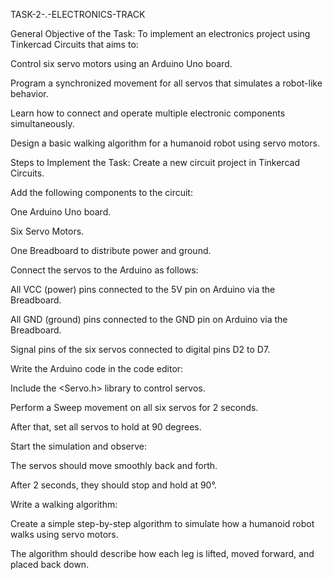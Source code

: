 TASK-2-.-ELECTRONICS-TRACK

General Objective of the Task:
To implement an electronics project using Tinkercad Circuits that aims to:

Control six servo motors using an Arduino Uno board.

Program a synchronized movement for all servos that simulates a robot-like behavior.

Learn how to connect and operate multiple electronic components simultaneously.

Design a basic walking algorithm for a humanoid robot using servo motors.


Steps to Implement the Task:
Create a new circuit project in Tinkercad Circuits.

Add the following components to the circuit:

One Arduino Uno board.

Six Servo Motors.

One Breadboard to distribute power and ground.

Connect the servos to the Arduino as follows:

All VCC (power) pins connected to the 5V pin on Arduino via the Breadboard.

All GND (ground) pins connected to the GND pin on Arduino via the Breadboard.

Signal pins of the six servos connected to digital pins D2 to D7.

Write the Arduino code in the code editor:

Include the <Servo.h> library to control servos.

Perform a Sweep movement on all six servos for 2 seconds.

After that, set all servos to hold at 90 degrees.

Start the simulation and observe:

The servos should move smoothly back and forth.

After 2 seconds, they should stop and hold at 90°.



Write a walking algorithm:

Create a simple step-by-step algorithm to simulate how a humanoid robot walks using servo motors.

The algorithm should describe how each leg is lifted, moved forward, and placed back down.

